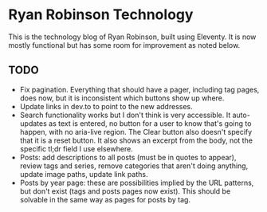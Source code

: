 # Ryan Robinson Technology

This is the technology blog of Ryan Robinson, built using Eleventy. It is now mostly functional but has some room for improvement as noted below.

## TODO

- Fix pagination. Everything that should have a pager, including tag pages, does now, but it is inconsistent which buttons show up where.
- Update links in dev.to to point to the new addresses.
- Search functionality works but I don't think is very accessible. It auto-updates as text is entered, no button for a user to know that's going to happen, with no aria-live region. The Clear button also doesn't specify that it is a reset button. It also shows an excerpt from the body, not the specific tl;dr field I use elsewhere.
- Posts: add descriptions to all posts (must be in quotes to appear), review tags and series, remove categories that aren't doing anything, update image paths, update link paths.
- Posts by year page: these are possibilities implied by the URL patterns, but don't exist (tags and posts pages now exist). This should be solvable in the same way as pages for posts by tag.
